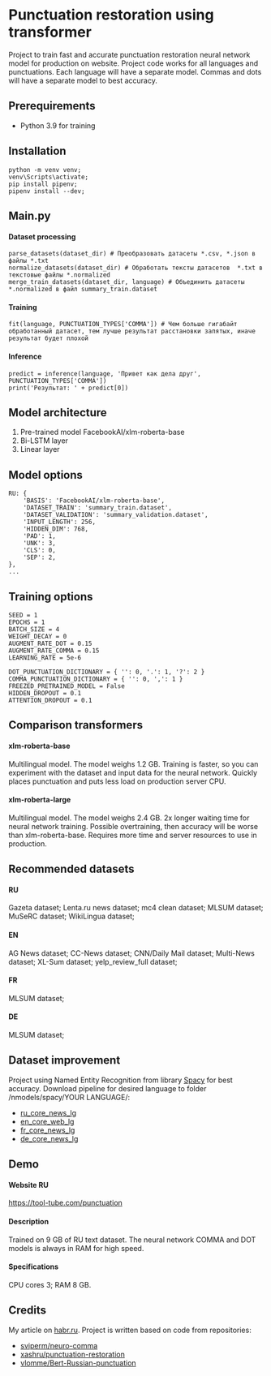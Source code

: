 # Punctuation restoration using transformer
Project to train fast and accurate punctuation restoration neural network model for production on website. Project code works for all languages ​​and punctuations. Each language will have a separate model. Commas and dots will have a separate model to best accuracy.
## Prerequirements
* Python 3.9 for training
## Installation
```
python -m venv venv;
venv\Scripts\activate;
pip install pipenv;
pipenv install --dev;
```
## Main.py
#### Dataset processing
```
parse_datasets(dataset_dir) # Преобразовать датасеты *.csv, *.json в файлы *.txt
normalize_datasets(dataset_dir) # Обработать тексты датасетов  *.txt в текстовые файлы *.normalized
merge_train_datasets(dataset_dir, language) # Объединить датасеты *.normalized в файл summary_train.dataset
```
#### Training
```
fit(language, PUNCTUATION_TYPES['COMMA']) # Чем больше гигабайт обработанный датасет, тем лучше результат расстановки запятых, иначе результат будет плохой
```
#### Inference
```
predict = inference(language, 'Привет как дела друг', PUNCTUATION_TYPES['COMMA'])
print('Результат: ' + predict[0])
```
## Model architecture
1) Pre-trained model FacebookAI/xlm-roberta-base
2) Bi-LSTM layer
3) Linear layer
## Model options
```
RU: {
    'BASIS': 'FacebookAI/xlm-roberta-base',
    'DATASET_TRAIN': 'summary_train.dataset',
    'DATASET_VALIDATION': 'summary_validation.dataset',
    'INPUT_LENGTH': 256,
    'HIDDEN_DIM': 768,
    'PAD': 1,
    'UNK': 3,
    'CLS': 0,
    'SEP': 2,
},
...
```
## Training options
```
SEED = 1
EPOCHS = 1
BATCH_SIZE = 4
WEIGHT_DECAY = 0
AUGMENT_RATE_DOT = 0.15
AUGMENT_RATE_COMMA = 0.15
LEARNING_RATE = 5e-6
```
```
DOT_PUNCTUATION_DICTIONARY = { '': 0, '.': 1, '?': 2 }
COMMA_PUNCTUATION_DICTIONARY = { '': 0, ',': 1 }
FREEZED_PRETRAINED_MODEL = False
HIDDEN_DROPOUT = 0.1
ATTENTION_DROPOUT = 0.1
```
## Comparison transformers
#### xlm-roberta-base
Multilingual model.
The model weighs 1.2 GB.
Training is faster, so you can experiment with the dataset and input data for the neural network. Quickly places punctuation and puts less load on production server CPU.
#### xlm-roberta-large
Multilingual model.
The model weighs 2.4 GB.
2x longer waiting time for neural network training. Possible overtraining, then accuracy will be worse than xlm-roberta-base. Requires more time and server resources to use in production.
## Recommended datasets
#### RU
Gazeta dataset; Lenta.ru news dataset; mc4 clean dataset; MLSUM dataset; MuSeRC dataset; WikiLingua dataset;
#### EN
AG News dataset; CC-News dataset; CNN/Daily Mail dataset; Multi-News dataset; XL-Sum dataset; yelp_review_full dataset;
#### FR
MLSUM dataset;
#### DE
MLSUM dataset;
## Dataset improvement
Project using Named Entity Recognition from library [Spacy](https://spacy.io) for best accuracy. Download pipeline for desired language to folder /nmodels/spacy/YOUR LANGUAGE/:
- [ru_core_news_lg](https://spacy.io/models/ru)
- [en_core_web_lg](https://spacy.io/models/en)
- [fr_core_news_lg](https://spacy.io/models/fr)
- [de_core_news_lg](https://spacy.io/models/de)
## Demo
#### Website RU
https://tool-tube.com/punctuation
#### Description
Trained on 9 GB of RU text dataset. The neural network COMMA and DOT models is always in RAM for high speed.
#### Specifications
CPU cores 3; RAM 8 GB.
## Credits
My article on [habr.ru](https://habr.ru). Project is written based on code from repositories: 
- [sviperm/neuro-comma](https://github.com/sviperm/neuro-comma)
- [xashru/punctuation-restoration](https://github.com/xashru/punctuation-restoration)
- [vlomme/Bert-Russian-punctuation](https://github.com/vlomme/Bert-Russian-punctuation)
